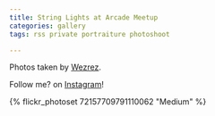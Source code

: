 ```yaml
---
title: String Lights at Arcade Meetup
categories: gallery
tags: rss private portraiture photoshoot

---
```


Photos taken by [Wezrez](https://www.instagram.com/wezrez).

Follow me? on [Instagram](https://www.instagram.com/tlt_wm)!

{% flickr_photoset 72157709791110062 "Medium" %}